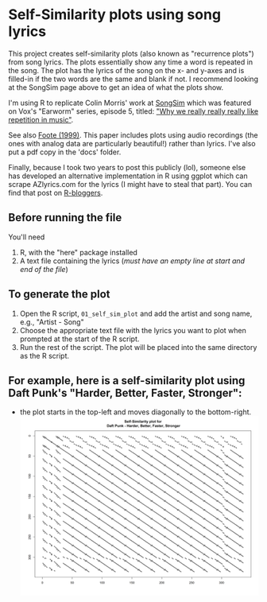 # Self-Similarity plots using song lyrics
This project creates self-similarity plots (also known as "recurrence plots") from song lyrics. The plots essentially show any time a word is repeated in the song. The plot has the lyrics of the song on the x- and y-axes and is filled-in if the two words are the same and blank if not. I recommend looking at the SongSim page above to get an idea of what the plots show. 

I'm using R to replicate Colin Morris' work at [SongSim](https://colinmorris.github.io/SongSim/#/about) which was featured on Vox's "Earworm" series, episode 5, titled: ["Why we really really really like repetition in music"](https://www.youtube.com/watch?v=HzzmqUoQobc).

See also [Foote (1999)](http://musicweb.ucsd.edu/~sdubnov/CATbox/Reader/p77-foote.pdf). This paper includes plots using audio recordings (the ones with analog data are particularly beautiful!) rather than lyrics. I've also put a pdf copy in the 'docs' folder.

Finally, because I took two years to post this publicly (lol), someone else has developed an alternative implementation in R using ggplot which can scrape AZlyrics.com for the lyrics (I might have to steal that part). You can find that post on [R-bloggers](https://www.r-bloggers.com/decode-lyrics-in-pop-music-visualise-prose-with-the-songsim-algorithm/).

## Before running the file

You'll need
1. R, with the "here" package installed
2. A text file containing the lyrics (*must have an empty line at start and end of the file*)

## To generate the plot
1. Open the R script, `01_self_sim_plot` and add the artist and song name, e.g., "Artist - Song"
2. Choose the appropriate text file with the lyrics you want to plot when prompted at the start of the R script. 
3. Run the rest of the script. The plot will be placed into the same directory as the R script. 

## For example, here is a self-similarity plot using Daft Punk's "Harder, Better, Faster, Stronger":
 - the plot starts in the top-left and moves diagonally to the bottom-right.
![Caption](figs/daft_punk_-_harder,_better,_faster,_stronger_self-sim_plot.png)

